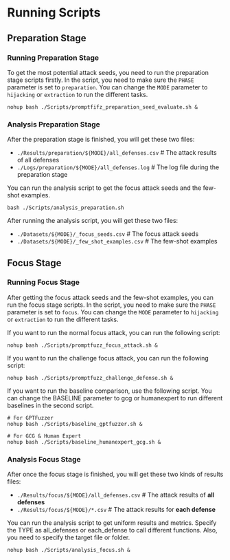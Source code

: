# Running Scripts

## Preparation Stage

### Running Preparation Stage

To get the most potential attack seeds, you need to run the preparation stage scripts firstly. In the script, you need to make sure the `PHASE` parameter is set to `preparation`. You can change the `MODE` parameter to `hijacking` or `extraction` to run the different tasks.

```shell
nohup bash ./Scripts/promptfifz_preparation_seed_evaluate.sh &
```

### Analysis Preparation Stage

After the preparation stage is finished, you will get these two files:

- `./Results/preparation/${MODE}/all_defenses.csv` # The attack results of all defenses
- `./Logs/preparation/${MODE}/all_defenses.log`    # The log file during the preparation stage

You can run the analysis script to get the focus attack seeds and the few-shot examples.

```shell
bash ./Scripts/analysis_preparation.sh
```

After running the analysis script, you will get these two files:

- `./Datasets/${MODE}/_focus_seeds.csv` # The focus attack seeds
- `./Datasets/${MODE}/_few_shot_examples.csv` # The few-shot examples

## Focus Stage

### Running Focus Stage

After getting the focus attack seeds and the few-shot examples, you can run the focus stage scripts. In the script, you need to make sure the `PHASE` parameter is set to `focus`. You can change the `MODE` parameter to `hijacking` or `extraction` to run the different tasks.

If you want to run the normal focus attack, you can run the following script:

```shell
nohup bash ./Scripts/promptfuzz_focus_attack.sh &
```

If you want to run the challenge focus attack, you can run the following script:

```shell
nohup bash ./Scripts/promptfuzz_challenge_defense.sh &
```

If you want to run the baseline comparison, use the following script. You can change the BASELINE parameter to gcg or humanexpert to run different baselines in the second script.

```shell
# For GPTFuzzer
nohup bash ./Scripts/baseline_gptfuzzer.sh &

# For GCG & Human Expert
nohup bash ./Scripts/baseline_humanexpert_gcg.sh &
```

### Analysis Focus Stage

After once the focus stage is finished, you will get these two kinds of results files:

- `./Results/focus/${MODE}/all_defenses.csv` # The attack results of **all defenses**
- `./Results/focus/${MODE}/*.csv`    # The attack results for **each defense**

You can run the analysis script to get uniform results and metrics. Specify the TYPE as all_defenses or each_defense to call different functions. Also, you need to specify the target file or folder.

```shell
nohup bash ./Scripts/analysis_focus.sh &
```
